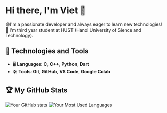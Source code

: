 # Hi there, I'm Viet 👋

😄I'm a passionate developer and always eager to learn new technologies!
🌱 I'm third year student at HUST (Hanoi University of Sience and Technology).

<!--
**vuhoangviet0808/vuhoangviet0808** is a ✨ _special_ ✨ repository because its `README.md` (this file) appears on your GitHub profile.

Here are some ideas to get you started:

- 🔭 I’m currently working on ...
- 🌱 I’m currently learning ...
- 👯 I’m looking to collaborate on ...
- 🤔 I’m looking for help with ...
- 💬 Ask me about ...
- 📫 How to reach me: ...
- 😄 Pronouns: ...
- ⚡ Fun fact: ...
-->
## 🚀 Technologies and Tools
- 🖥️ **Languages**: **C**, **C++**, **Python**, **Dart**
- 🛠️ **Tools**: **Git**, **GitHub**, **VS Code**, **Google Colab**
## 🏆 My GitHub Stats
![Your GitHub stats](https://github-readme-stats.vercel.app/api?username=vuhoangviet0808&show_icons=true&hide_title=true)
![Your Most Used Languages](https://github-readme-stats.vercel.app/api/top-langs/?username=vuhoangviet0808&layout=compact)
